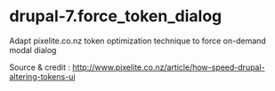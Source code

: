drupal-7.force_token_dialog
===========================

Adapt pixelite.co.nz token optimization technique to force on-demand modal dialog

Source & credit :
http://www.pixelite.co.nz/article/how-speed-drupal-altering-tokens-ui
